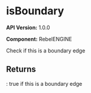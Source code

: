 # isBoundary

**API Version:** 1.0.0

**Component:** RebelENGINE

Check if this is a boundary edge

## Returns

: true if this is a boundary edge

